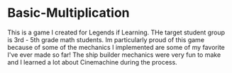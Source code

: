 # Basic-Multiplication
This is a game I created for Legends if Learning. THe target student group is 3rd - 5th grade math students. Im particularly proud of this game because of some of the mechanics I implemented are some of my favorite I've ever made so far! 
The ship builder mechanics were very fun to make and I learned a lot about Cinemachine during the process. 
